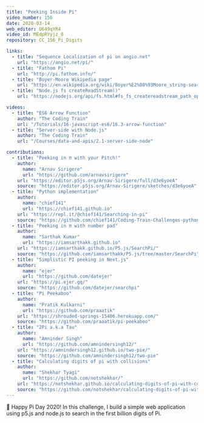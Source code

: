 ```yaml
---
title: "Peeking Inside Pi"
video_number: 156
date: 2020-03-14
web_editor: U649qYR4
video_id: MEdpRYyjz_0
repository: CC_156_Pi_Digits

links:
  - title: "Sequence Localization of pi on angio.net"
    url: "https://angio.net/pi/"
  - title: "Fathom Pi"
    url: "http://pi.fathom.info/"
  - title: "Boyer-Moore Wikipedia page"
    url: "https://en.wikipedia.org/wiki/Boyer%E2%80%93Moore_string-search_algorithm"
  - title: "Node.js fs createReadStream()"
    url: "https://nodejs.org/api/fs.html#fs_fs_createreadstream_path_options"

videos:
  - title: "ES6 Arrow Function"
    author: "The Coding Train"
    url: "/Tutorials/16-javascript-es6/16.3-arrow-function"
  - title: "Server-side with Node.js"
    author: "The Coding Train"
    url: "/Courses/data-and-apis/2.1-server-side-node"

contributions:
  - title: "Peeking in π with your Pitch!"
    author:
      name: "Arnav Sirigere"
      url: "https://github.com/arnavsirigere"
    url: "https://editor.p5js.org/Arnav-Sirigere/full/d3e6yoeA"
    source: "https://editor.p5js.org/Arnav-Sirigere/sketches/d3e6yoeA"
  - title: "Python implementation"
    author:
      name: "chief141"
      url: "https://chief141.github.io"
    url: "https://repl.it/@chief141/Searching-in-pi"
    source: "https://github.com/chief141/Coding-Train-Challenges-python/tree/master/Searching_in_pi"
  - title: "Peeking in π with number pad"
    author:
      name: "Sarthak Kumar"
      url: "https://iamsarthakk.github.io"
    url: "https://iamsarthakk.github.io/P5.js/SearchPi/"
    source: "https://github.com/iamsarthakk/P5.js/tree/master/SearchPi"
  - title: "Simplistic PI peeking in Next.js"
    author:
      name: "ejer"
      url: "https://github.com/datejer"
    url: "https://pi.ejer.gq/"
    source: "https://github.com/datejer/searchpi"
  - title: "Pi Peekaboo"
    author:
      name: "Pratik Kulkarni"
      url: "https://github.com/praaatik"
    url: "https://shrouded-springs-15406.herokuapp.com/"
    source: "https://github.com/praaatik/pi-peekaboo"
  - title: "2Pi a.k.a Tau"
    author:
      name: "Amninder Singh"
      url: "https://github.com/amnindersingh12/"
    url: "https://amnindersingh12.github.io/two-pie/"
    source: "https://github.com/amnindersingh12/two-pie"
  - title: "Calculating digits of pi with collisions"
    author:
      name: "Shekhar Tyagi"
      url: "https://github.com/notshekhar/"
    url: "https://notshekhar.github.io/calculating-digits-of-pi-with-collisions"
    source: "https://github.com/notshekhar/calculating-digits-of-pi-with-collisions"
---
```

🥧 Happy Pi Day 2020! In this challenge, I build a simple web application using p5.js and node.js to search in the first billion digits of Pi.
